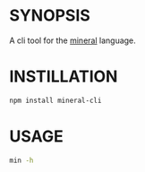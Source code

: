 # SYNOPSIS
A cli tool for the [mineral](http://voltraco.github.io/mineral/) language.

# INSTILLATION
```bash
npm install mineral-cli
```

# USAGE
```bash
min -h
```
